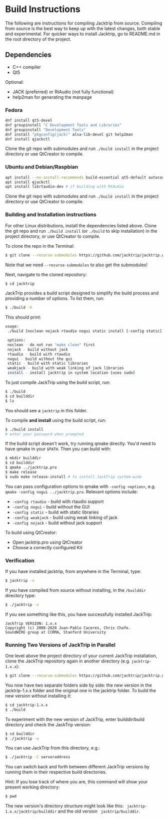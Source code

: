 # Build Instructions

The following are instructions for compiling Jacktrip from source.  Compiling
from source is the best way to keep up with the latest changes, both stable and
experimental.  For quicker ways to install Jacktrip, go to README.md in the root
directory of the project.

## Dependencies
- C++ compiler
- Qt5

Optional:

- JACK (preferred) or RtAudio (not fully functional)
- help2man for generating the manpage

### Fedora
```sh
dnf install qt5-devel
dnf groupinstall "C Development Tools and Libraries"
dnf groupinstall "Development Tools"
dnf install "pkgconfig(jack)" alsa-lib-devel git help2man
dnf install qjackctl
```

Clone the git repo with submodules and run `./build install` in the project
directory or use QtCreator to compile.

### Ubuntu and Debian/Raspbian
```sh
apt install --no-install-recommends build-essential qt5-default autoconf automake libtool make libjack-jackd2-dev git help2man
apt install qjackctl
apt install librtaudio-dev # if building with RtAudio
```

Clone the git repo with submodules and run `./build install` in the project
directory or use QtCreator to compile.

### Building and Installation instructions

For other Linux distributions, install the dependencies listed above. Clone the
git repo and run `./build install` (or `./build` to skip installation) in the
project directory, or use QtCreator to compile.

To clone the repo in the Terminal:
```sh
$ git clone --recurse-submodules https://github.com/jacktrip/jacktrip.git
```
Note that we need `--recurse-submodules` to also get the submodules!

Next, navigate to the cloned repository:
```sh
$ cd jacktrip
```

JackTrip provides a build script designed to simplify the build process and
providing a number of options. To list them, run:
```sh
$ ./build -h
```
This should print:
```sh
usage:
 ./build [noclean nojack rtaudio nogui static install [-config static]]

 options:
 noclean - do not run "make clean" first
 nojack - build without jack
 rtaudio - build with rtaudio
 nogui - build without the gui
 static - build with static libraries
 weakjack - build with weak linking of jack libraries
 install - install jacktrip in system location (uses sudo)
```

To just compile JackTrip using the build script, run:
```sh
$ ./build
$ cd builddir
$ ls
```

You should see a `jacktrip` in this folder.

To compile **and install** using the build script, run:
```sh
$ ./build install
# enter your password when prompted
```

If the build script doesn't work, try running qmake directly. You'd need to have
qmake in your `$PATH`. Then you can build with:

```sh
$ mkdir builddir
$ cd builddir
$ qmake ../jacktrip.pro
$ make release
$ sudo make release-install # to install JackTrip system-wide
```

You can pass configuration options to qmake with `-config <option>`, e.g. `qmake
-config nogui ../jacktrip.pro`. Relevant options include:

- `-config rtaudio` - build with rtaudio support
- `-config nogui` - build without the GUI
- `-config static` - build with static libraries
- `-config weakjack` - build using weak linking of jack
- `-config nojack` - build without jack support

To build using QtCreator:

  * Open jacktrip.pro using QtCreator
  * Choose a correctly configured Kit

### Verification

If you have installed jacktrip, from anywhere in the Terminal, type:
```sh
$ jacktrip -v
```

If you have compiled from source without installing, in the `/builddir`
directory type:
```sh
$ ./jacktrip -v
```

If you see something like this, you have successfully installed JackTrip:

```
JackTrip VERSION: 1.x.x
Copyright (c) 2008-2020 Juan-Pablo Caceres, Chris Chafe.
SoundWIRE group at CCRMA, Stanford University
```

### Running Two Versions of JackTrip in Parallel
One level above the project directory of your current JackTrip installation, clone the JackTrip repository again in another directory (e.g. `jacktrip-1.x.x`):

```sh
$ git clone --recurse-submodules https://github.com/jacktrip/jacktrip.git jacktrip-1.x.x
```

You now have two separate folders side by side: the new version in the jacktrip-1.x.x folder and the original one in the jacktrip folder. To build the new version without installing it:
```sh
$ cd jacktrip-1.x.x
$ ./build
```

To experiment with the new version of JackTrip, enter builddir/build directory and check the JackTrip version:  
```sh
$ cd builddir
$ ./jacktrip -v
```

You can use JackTrip from this directory, e.g.:
```sh
$ ./jacktrip -C serveraddress
```

You can switch back and forth between different JackTrip versions by running them in their respective build directories.

Hint: If you lose track of where you are, this command will show your present working directory:
```sh
$ pwd
```

The new version's directory structure might look like this: ``` jacktrip-1.x.x/jacktrip/builddir``` and the old version ``` jacktrip/builddir```.
